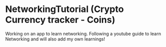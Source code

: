 # NetworkingTutorial (Crypto Currency tracker - Coins)
Working on an app to learn networking. Following a youtube guide to learn Networking and will also add my own learnings!
